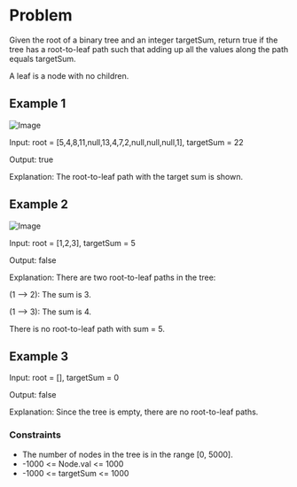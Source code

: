 # Problem

Given the root of a binary tree and an integer targetSum, return true if the tree has a root-to-leaf path such that adding up all the values along the path equals targetSum.

A leaf is a node with no children.

## Example 1

![Image](https://assets.leetcode.com/uploads/2021/01/18/pathsum1.jpg)

Input: root = [5,4,8,11,null,13,4,7,2,null,null,null,1], targetSum = 22

Output: true

Explanation: The root-to-leaf path with the target sum is shown.

## Example 2

![Image](https://assets.leetcode.com/uploads/2021/01/18/pathsum2.jpg)

Input: root = [1,2,3], targetSum = 5

Output: false

Explanation: There are two root-to-leaf paths in the tree:

(1 --> 2): The sum is 3.

(1 --> 3): The sum is 4.

There is no root-to-leaf path with sum = 5.

## Example 3

Input: root = [], targetSum = 0

Output: false

Explanation: Since the tree is empty, there are no root-to-leaf paths.
 
### Constraints

- The number of nodes in the tree is in the range [0, 5000].
- -1000 <= Node.val <= 1000
- -1000 <= targetSum <= 1000
